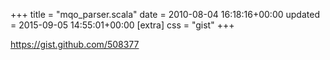 +++
title = "mqo_parser.scala"
date = 2010-08-04 16:18:16+00:00
updated = 2015-09-05 14:55:01+00:00
[extra]
css = "gist"
+++

<https://gist.github.com/508377>


